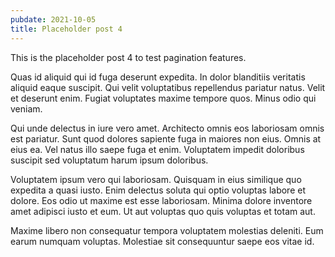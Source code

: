 ```yaml
---
pubdate: 2021-10-05
title: Placeholder post 4
---
```


This is the placeholder post 4 to test pagination features.

Quas id aliquid qui id fuga deserunt expedita. In dolor blanditiis veritatis aliquid eaque suscipit. Qui velit voluptatibus repellendus pariatur natus. Velit et deserunt enim. Fugiat voluptates maxime tempore quos. Minus odio qui veniam.

Qui unde delectus in iure vero amet. Architecto omnis eos laboriosam omnis est pariatur. Sunt quod dolores sapiente fuga in maiores non eius. Omnis at eius ea. Vel natus illo saepe fuga et enim. Voluptatem impedit doloribus suscipit sed voluptatum harum ipsum doloribus.

Voluptatem ipsum vero qui laboriosam. Quisquam in eius similique quo expedita a quasi iusto. Enim delectus soluta qui optio voluptas labore et dolore. Eos odio ut maxime est esse laboriosam. Minima dolore inventore amet adipisci iusto et eum. Ut aut voluptas quo quis voluptas et totam aut.

Maxime libero non consequatur tempora voluptatem molestias deleniti. Eum earum numquam voluptas. Molestiae sit consequuntur saepe eos vitae id.
